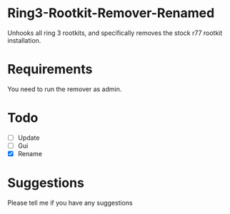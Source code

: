 # Ring3-Rootkit-Remover-Renamed



Unhooks all ring 3 rootkits, and specifically removes the stock r77 rootkit installation.

# Requirements
You need to run the remover as admin.
# Todo
- [ ] Update
- [ ] Gui
- [X] Rename
# Suggestions
Please tell me if you have any suggestions

